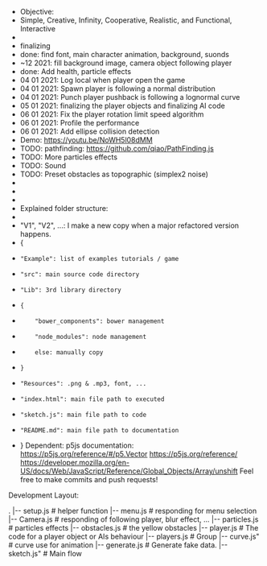 - Objective:
- Simple, Creative, Infinity, Cooperative, Realistic, and Functional, Interactive
- 
- finalizing
- done: find font, main character animation, background, suonds
- ~12 2021: fill background image, camera object following player
- done: Add health, particle effects
- 04 01 2021: Log local when player open the game
- 04 01 2021: Spawn player is following a normal distribution
- 04 01 2021: Punch player pushback is following a lognormal curve
- 05 01 2021: finalizing the player objects and finalizing AI code
- 06 01 2021: Fix the player rotation limit speed algorithm
- 06 01 2021: Profile the performance
- 06 01 2021: Add ellipse collision detection
- Demo: https://youtu.be/NoWH5l08dMM
- TODO: pathfinding: https://github.com/qiao/PathFinding.js
- TODO: More particles effects
- TODO: Sound
- TODO: Preset obstacles as topographic (simplex2 noise)
- 
- 
- 
- Explained folder structure:
- 
- "V1", "V2", ...: I make a new copy when a major refactored version happens.
- {
-     "Example": list of examples tutorials / game
-     "src": main source code directory
-     "Lib": 3rd library directory
-     {
-         "bower_components": bower management
-         "node_modules": node management
-         else: manually copy
-     }
-     "Resources": .png & .mp3, font, ...
-     "index.html": main file path to executed
-     "sketch.js": main file path to code
-     "README.md": main file path to documentation
- }
Dependent:
p5js documentation:
https://p5js.org/reference/#/p5.Vector
https://p5js.org/reference/
https://developer.mozilla.org/en-US/docs/Web/JavaScript/Reference/Global_Objects/Array/unshift
Feel free to make commits and push requests!

Development
Layout:

.
|-- setup.js        # helper function
|-- menu.js         # responding for menu selection
|-- Camera.js       # responding of following player, blur effect, ...
|-- particles.js    # particles effects
|-- obstacles.js    # the yellow obstacles 
|-- player.js       # The code for a player object or AIs behaviour
|-- players.js      # Group 
|-- curve.js"       # curve use for animation
|-- generate.js     # Generate fake data.
|-- sketch.js"      # Main flow